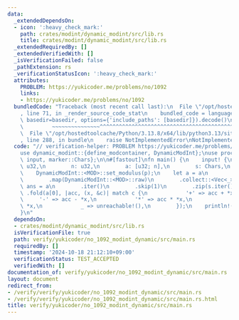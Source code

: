 ```yaml
---
data:
  _extendedDependsOn:
  - icon: ':heavy_check_mark:'
    path: crates/modint/dynamic_modint/src/lib.rs
    title: crates/modint/dynamic_modint/src/lib.rs
  _extendedRequiredBy: []
  _extendedVerifiedWith: []
  _isVerificationFailed: false
  _pathExtension: rs
  _verificationStatusIcon: ':heavy_check_mark:'
  attributes:
    PROBLEM: https://yukicoder.me/problems/no/1092
    links:
    - https://yukicoder.me/problems/no/1092
  bundledCode: "Traceback (most recent call last):\n  File \"/opt/hostedtoolcache/Python/3.13.8/x64/lib/python3.13/site-packages/onlinejudge_verify/documentation/build.py\"\
    , line 71, in _render_source_code_stat\n    bundled_code = language.bundle(stat.path,\
    \ basedir=basedir, options={'include_paths': [basedir]}).decode()\n          \
    \         ~~~~~~~~~~~~~~~^^^^^^^^^^^^^^^^^^^^^^^^^^^^^^^^^^^^^^^^^^^^^^^^^^^^^^^^^^^^^^^^^^\n\
    \  File \"/opt/hostedtoolcache/Python/3.13.8/x64/lib/python3.13/site-packages/onlinejudge_verify/languages/rust.py\"\
    , line 288, in bundle\n    raise NotImplementedError\nNotImplementedError\n"
  code: "// verification-helper: PROBLEM https://yukicoder.me/problems/no/1092\n\n\
    use dynamic_modint::{define_modcontainer, DynamicModInt};\nuse proconio::{fastout,\
    \ input, marker::Chars};\n\n#[fastout]\nfn main() {\n    input! {\n        p:\
    \ u32,\n        n: u32,\n        a: [u32; n],\n        s: Chars,\n    }\n    define_modcontainer!(MOD);\n\
    \    DynamicModInt::<MOD>::set_modulus(p);\n    let a = a\n        .into_iter()\n\
    \        .map(DynamicModInt::<MOD>::raw)\n        .collect::<Vec<_>>();\n    let\
    \ ans = a\n        .iter()\n        .skip(1)\n        .zip(s.iter())\n       \
    \ .fold(a[0], |acc, (x, &c)| match c {\n            '+' => acc + *x,\n       \
    \     '-' => acc - *x,\n            '*' => acc * *x,\n            '/' => acc /\
    \ *x,\n            _ => unreachable!(),\n        });\n    println!(\"{}\", ans);\n\
    }\n"
  dependsOn:
  - crates/modint/dynamic_modint/src/lib.rs
  isVerificationFile: true
  path: verify/yukicoder/no_1092_modint_dynamic/src/main.rs
  requiredBy: []
  timestamp: '2024-10-18 21:12:10+09:00'
  verificationStatus: TEST_ACCEPTED
  verifiedWith: []
documentation_of: verify/yukicoder/no_1092_modint_dynamic/src/main.rs
layout: document
redirect_from:
- /verify/verify/yukicoder/no_1092_modint_dynamic/src/main.rs
- /verify/verify/yukicoder/no_1092_modint_dynamic/src/main.rs.html
title: verify/yukicoder/no_1092_modint_dynamic/src/main.rs
---
```

